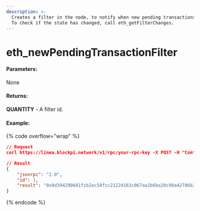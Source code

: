 ```yaml
---
description: >-
  Creates a filter in the node, to notify when new pending transactions arrive.
  To check if the state has changed, call eth_getFilterChanges.
---
```


# eth\_newPendingTransactionFilter

#### **Parameters:**

None

#### **Returns:**

**QUANTITY** - A filter id.

#### Example:

{% code overflow="wrap" %}
```json
// Request
curl https://linea.blockpi.network/v1/rpc/your-rpc-key -X POST -H "Content-Type: application/json" --data '{"jsonrpc":"2.0","method":"eth_newPendingTransactionFilter","params":[],"id":1}'

// Result
{
    "jsonrpc": "2.0",
    "id": 1,
    "result": "0x8d394290681fcb2ec58fcc21224163c067aa1b6ba20c98a42786b364065380b3"
}
```
{% endcode %}
